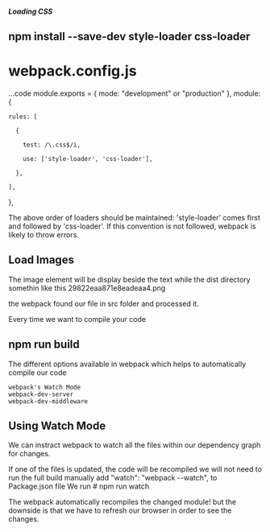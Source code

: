 ##### Loading CSS
## npm install --save-dev style-loader css-loader

# webpack.config.js
...code
module.exports = {
    mode: "development" or "production"
},
  module: {

    rules: [

      {

        test: /\.css$/i,

        use: ['style-loader', 'css-loader'],

      },

    ],

  },
 


The above order of loaders should be maintained: 'style-loader' comes first and followed by 'css-loader'. If this convention is not followed, webpack is likely to throw errors.


## Load Images
The image element will be display beside the text while the dist directory somethin like this 29822eaa871e8eadeaa4.png

the webpack found our file in src folder and processed it.


Every time we want to compile your code
##  npm run build

The different options available in webpack which helps to automatically compile our code

    webpack's Watch Mode
    webpack-dev-server
    webpack-dev-middleware

##  Using Watch Mode
We can instract webpack to watch all the files within our dependency graph for changes.

If one of the files is updated, the code will be recompiled we will not need to run the full build manually
add
 "watch": "webpack --watch",
 to Package.json file
We run # npm run watch

The webpack automatically recompiles the changed module!
but the downside is that we have to refresh our browser in order to see the changes.